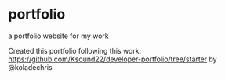 # portfolio
a portfolio website for my work

Created this portfolio following this work: https://github.com/Ksound22/developer-portfolio/tree/starter by @koladechris